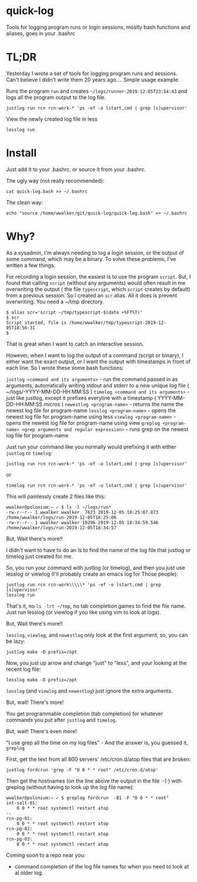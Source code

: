 # quick-log

Tools for logging program runs or login sessions, mostly bash functions and aliases, goes in your .bashrc

# TL;DR
Yesterday I wrote a set of tools for logging program runs and sessions.  Can't believe I didn't write them 20 years ago....
Simple usage example:

Runs the program `run` and creates `~/logs/runner-2019-12-05T23:54:43` and logs all the program output to the log file.
```
justlog run rcn rcn-work-* 'ps -ef -o lstart,cmd | grep [s]upervisor'
```

View the newly created log file in less
```
lesslog run
```

# Install

Just add it to your .bashrc, or source it from your .bashrc.

The ugly way (not really recommended):

```
cat quick-log.bash >> ~/.bashrc
```

The clean way:

```
echo "source /home/wwalker/git/quick-log/quick-log.bash" >> ~/.bashrc
```

# Why?

As a sysadmin, I'm always needing to log a login session, or the output of some command, which may be a binary.  To solve these problems, I've written a few things.

For recording a login session, the easiest is to use the program `script`.  But, I found that calling `script` (without any arguments) would often result in me overwriting the output ( the file `typescript`, which `script` creates by default) from a previous session.  So I created an `scr` alias.  All it does is prevent overwriting.  You need a ~/tmp directory.

```
$ alias scr='script ~/tmp/typescript-$(date +%FT%T)'
$ scr
Script started, file is /home/wwalker/tmp/typescript-2019-12-05T18:56:31
$
```

That is great when I want to catch an interactive session.

However, when I want to log the output of a command (script or binary), I either want the exact output, or I want the output with timestamps in front of each line.  So I wrote these some bash functions:

`justlog <command and its arguments>` - run the command passed in as arguments, automatically writing stdout and stderr to a new unique log file ( ~/logs/<program-name>-YYYY-MM-DD-HH:MM:SS )
`timelog <command and its arguments>` - just like justlog, except it prefixes everyline with a timestamp ( YYYY-MM-DD-HH:MM:SS.micros )
`newestlog <program-name>` - returns the name the newest log file for program-name
`lesslog <program-name>` - opens the newest log file for program-name using less
`viewlog <program-name>` - opens the newest log file for program-name using view
`greplog <program-name> <grep arguments and regular expression>` - runs grep on the newest log file for program-name

Just run your command like you normally would prefixing it with either `justlog` or `timelog`:

```
justlog run rcn rcn-work-* 'ps -ef -o lstart,cmd | grep [s]upervisor'
```
or
```
timelog run rcn rcn-work-* 'ps -ef -o lstart,cmd | grep [s]upervisor'
```

This will painlessly create 2 files like this:

```
wwalker@polonium:~ ✓ $ ls -l ~/logs/run*
-rw-r--r-- 1 wwalker wwalker  7623 2019-12-05 18:25:07.873 /home/wwalker/logs/run-2019-12-05T18:25:06
-rw-r--r-- 1 wwalker wwalker 10296 2019-12-05 18:34:59.546 /home/wwalker/logs/run-2019-12-05T18:34:57
```

But, Wait there's more!!

I didn't want to have to do an ls to find the name of the log file that justlog or timelog just created for me.

So, you run your command with justlog (or timelog), and then you just use lesslog or viewlog (I'll probably create an emacs log for Those people):

```
justlog run rcn rcn-work\\\\\* 'ps -ef -o lstart,cmd | grep [s]upervisor'
lesslog run
```

That's it, no `ls -lrt ~/tmp`, no tab completion games to find the file name. Just run lesslog (or viewlog if you like using vim to look at logs).

But, Wait there's more!!

`lesslog`, `viewlog`, and `newestlog` only look at the first argument; so, you can be lazy:

```
justlog make -D prefix=/opt
```

Now, you just up arrow and change "just" to "less", and your looking at the recent log file:

```
lesslog make -D prefix=/opt
```

`lesslog` (and `viewlog` and `newestlog`) just ignore the extra arguments.

But, wait! There's more!

You get programmable completion (tab completion) for whatever commands you put after `justlog` and `timelog`.

But, wait! There's even more!

"I use grep all the time on my log files" - And the answer is, you guessed it, `greplog`

First, get the text from all 800 servers' /etc/cron.d/atop files that are broken:

```
justlog fordcrun 'grep -F "0 0 * * root" /etc/cron.d/atop'
```

Then get the hostnames (on the line above the output in the file :-) ) with greplog (without having to look up the log file name):

```
wwalker@polonium:~ ✓ $ greplog fordcrun  -B1 -F "0 0 * * root"
int-salt-01:
    0 0 * * root systemctl restart atop
--
rcn-pg-01:
    0 0 * * root systemctl restart atop
rcn-pg-02:
    0 0 * * root systemctl restart atop
rcn-pg-03:
    0 0 * * root systemctl restart atop
```

Coming soon to a repo near you:

* command completion of the log file names for when you need to look at al older log.

